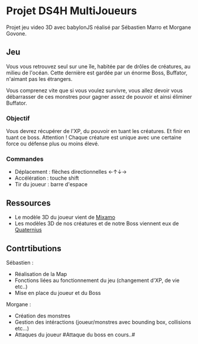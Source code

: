# Projet DS4H MultiJoueurs
Projet jeu video 3D avec babylonJS réalisé par Sébastien Marro et Morgane Govone.

## Jeu
Vous vous retrouvez seul sur une île, habitée par de drôles de créatures, au milieu de l'océan. Cette dernière est gardée par un énorme Boss, Buffator, n'aimant pas les étrangers.

Vous comprenez vite que si vous voulez survivre, vous allez devoir vous débarrasser de ces monstres pour gagner assez de pouvoir et ainsi éliminer Buffator.

### Objectif
Vous devrez récupérer de l'XP, du pouvoir en tuant les créatures. Et finir en tuant ce boss.
Attention ! Chaque créature est unique avec une certaine force ou défense plus ou moins élevé.

### Commandes 
 - Déplacement : flèches directionnelles ←↑↓→
 - Accélération : touche shift
 - Tir du joueur : barre d'espace

## Ressources

- Le modèle 3D du joueur vient de [Mixamo](https://www.mixamo.com/#/)
- Les modèles 3D de nos créatures et de notre Boss viennent eux de [Quaternius](https://quaternius.com/packs/cutemonsters.html)

## Contrtibutions

Sébastien : 

- Réalisation de la Map
- Fonctions liées au fonctionnement du jeu (changement d'XP, de vie etc..)
- Mise en place du joueur et du Boss
      
Morgane :

- Création des monstres
- Gestion des intéractions (joueur/monstres avec bounding box, collisions etc...)
- Attaques du joueur    #Attaque du boss en cours..#